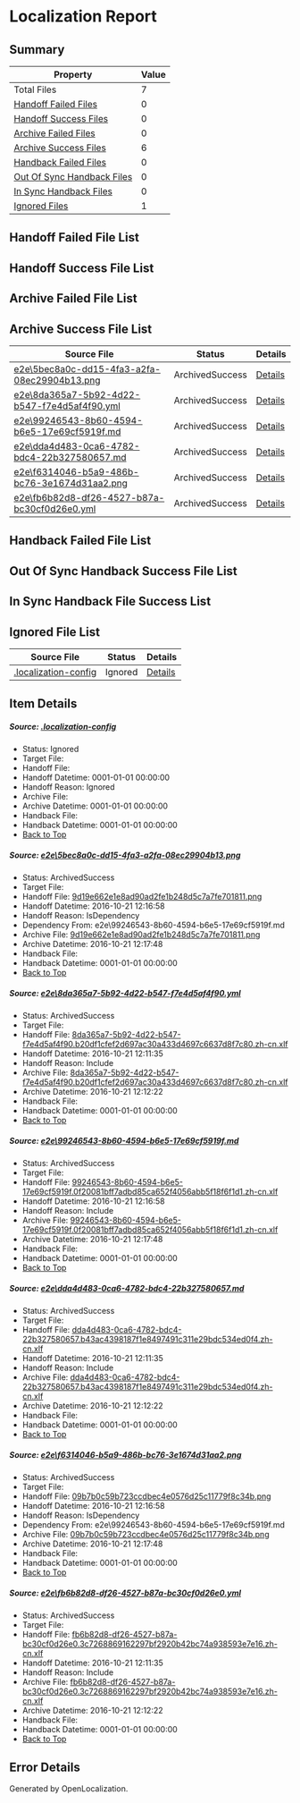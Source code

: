 # <a name='report-top'></a> Localization Report

## Summary
 Property | Value 
 -------- | ----- 
 Total Files | 7
[ Handoff Failed Files ](#handoff-failed-list)| 0
[ Handoff Success Files ](#handoff-success-list)| 0
[ Archive Failed Files ](#archive-failed-list)| 0
[ Archive Success Files ](#archive-success-list)| 6
[ Handback Failed Files ](#handback-failed-list)| 0
[ Out Of Sync Handback Files ](#outofsync-handback-success-list)| 0
[ In Sync Handback Files ](#insync-handback-success-list)| 0
[ Ignored Files ](#ignored-list)| 1

## <a name='handoff-failed-list'></a> Handoff Failed File List

## <a name='handoff-success-list'></a> Handoff Success File List

## <a name='archive-failed-list'></a> Archive Failed File List

## <a name='archive-success-list'></a> Archive Success File List
 Source File | Status | Details 
 ----------- | ------ | ------- 
 [e2e\5bec8a0c-dd15-4fa3-a2fa-08ec29904b13.png](https://github.com/OpenLocalizationTestOrg/ol-test0/blob/8a72532320fb7a9690e014d1bcfd29514c17aab5/e2e/5bec8a0c-dd15-4fa3-a2fa-08ec29904b13.png) | ArchivedSuccess | [Details](#9d19e662e1e8ad90ad2fe1b248d5c7a7fe7018111)
 [e2e\8da365a7-5b92-4d22-b547-f7e4d5af4f90.yml](https://github.com/OpenLocalizationTestOrg/ol-test0/blob/148113a6abbd38b7bc89fbb86c83499461a24195/e2e/8da365a7-5b92-4d22-b547-f7e4d5af4f90.yml) | ArchivedSuccess | [Details](#616919a5aca56965c7c4dec17ce602f04ebecdef2)
 [e2e\99246543-8b60-4594-b6e5-17e69cf5919f.md](https://github.com/OpenLocalizationTestOrg/ol-test0/blob/8a72532320fb7a9690e014d1bcfd29514c17aab5/e2e/99246543-8b60-4594-b6e5-17e69cf5919f.md) | ArchivedSuccess | [Details](#38e2c8e569d711008d275cbcfbee02ea1d68a0da3)
 [e2e\dda4d483-0ca6-4782-bdc4-22b327580657.md](https://github.com/OpenLocalizationTestOrg/ol-test0/blob/148113a6abbd38b7bc89fbb86c83499461a24195/e2e/dda4d483-0ca6-4782-bdc4-22b327580657.md) | ArchivedSuccess | [Details](#74a02b27ce18a3b4dff2925737ce871bab061b414)
 [e2e\f6314046-b5a9-486b-bc76-3e1674d31aa2.png](https://github.com/OpenLocalizationTestOrg/ol-test0/blob/8a72532320fb7a9690e014d1bcfd29514c17aab5/e2e/f6314046-b5a9-486b-bc76-3e1674d31aa2.png) | ArchivedSuccess | [Details](#09b7b0c59b723ccdbec4e0576d25c11779f8c34b5)
 [e2e\fb6b82d8-df26-4527-b87a-bc30cf0d26e0.yml](https://github.com/OpenLocalizationTestOrg/ol-test0/blob/148113a6abbd38b7bc89fbb86c83499461a24195/e2e/fb6b82d8-df26-4527-b87a-bc30cf0d26e0.yml) | ArchivedSuccess | [Details](#679cb9d8c2a53b8429fd2d4027ac4c14e37702976)

## <a name='handback-failed-list'></a> Handback Failed File List

## <a name='outofsync-handback-success-list'></a> Out Of Sync Handback Success File List

## <a name='insync-handback-success-list'></a> In Sync Handback File Success List

## <a name='ignored-list'></a> Ignored File List
 Source File | Status | Details 
 ----------- | ------ | ------- 
 [.localization-config](https://github.com/OpenLocalizationTestOrg/ol-test0/blob/8a72532320fb7a9690e014d1bcfd29514c17aab5/.localization-config) | Ignored | [Details](#c268a05ecaa7ec85942ed632c29928ee5bd6da8d0)

## Item Details
##### <a name='c268a05ecaa7ec85942ed632c29928ee5bd6da8d0'></a> Source: [.localization-config](https://github.com/OpenLocalizationTestOrg/ol-test0/blob/8a72532320fb7a9690e014d1bcfd29514c17aab5/.localization-config)
* Status: Ignored
* Target File: 
* Handoff File: 
* Handoff Datetime: 0001-01-01 00:00:00
* Handoff Reason: Ignored
* Archive File: 
* Archive Datetime: 0001-01-01 00:00:00
* Handback File: 
* Handback Datetime: 0001-01-01 00:00:00
* [Back to Top](#report-top)

##### <a name='9d19e662e1e8ad90ad2fe1b248d5c7a7fe7018111'></a> Source: [e2e\5bec8a0c-dd15-4fa3-a2fa-08ec29904b13.png](https://github.com/OpenLocalizationTestOrg/ol-test0/blob/8a72532320fb7a9690e014d1bcfd29514c17aab5/e2e/5bec8a0c-dd15-4fa3-a2fa-08ec29904b13.png)
* Status: ArchivedSuccess
* Target File: 
* Handoff File: [9d19e662e1e8ad90ad2fe1b248d5c7a7fe701811.png](https://github.com/OpenLocalizationTestOrg/ol-test0-handoff/blob/e994e50b20a9f00584480e535989b840dc466e4b/ol-handoff/OpenLocalizationTestOrg/ol-test0-zhcn/shujia/ht/9d19e662e1e8ad90ad2fe1b248d5c7a7fe701811.png)
* Handoff Datetime: 2016-10-21 12:16:58
* Handoff Reason: IsDependency
* Dependency From: e2e\99246543-8b60-4594-b6e5-17e69cf5919f.md
* Archive File: [9d19e662e1e8ad90ad2fe1b248d5c7a7fe701811.png](https://github.com/OpenLocalizationTestOrg/ol-test0-handoff/blob/d43ce4ad267075b75d642d2a4796b267b398d7dc/ol-archive/OpenLocalizationTestOrg/ol-test0-zhcn/shujia/ht/9d19e662e1e8ad90ad2fe1b248d5c7a7fe701811.png)
* Archive Datetime: 2016-10-21 12:17:48
* Handback File: 
* Handback Datetime: 0001-01-01 00:00:00
* [Back to Top](#report-top)

##### <a name='616919a5aca56965c7c4dec17ce602f04ebecdef2'></a> Source: [e2e\8da365a7-5b92-4d22-b547-f7e4d5af4f90.yml](https://github.com/OpenLocalizationTestOrg/ol-test0/blob/148113a6abbd38b7bc89fbb86c83499461a24195/e2e/8da365a7-5b92-4d22-b547-f7e4d5af4f90.yml)
* Status: ArchivedSuccess
* Target File: 
* Handoff File: [8da365a7-5b92-4d22-b547-f7e4d5af4f90.b20df1cfef2d697ac30a433d4697c6637d8f7c80.zh-cn.xlf](https://github.com/OpenLocalizationTestOrg/ol-test0-handoff/blob/0739a223d6823c4f282afcffcb2b4d850ab33610/ol-handoff/OpenLocalizationTestOrg/ol-test0-zhcn/shujia/ht/8da365a7-5b92-4d22-b547-f7e4d5af4f90.b20df1cfef2d697ac30a433d4697c6637d8f7c80.zh-cn.xlf)
* Handoff Datetime: 2016-10-21 12:11:35
* Handoff Reason: Include
* Archive File: [8da365a7-5b92-4d22-b547-f7e4d5af4f90.b20df1cfef2d697ac30a433d4697c6637d8f7c80.zh-cn.xlf](https://github.com/OpenLocalizationTestOrg/ol-test0-handoff/blob/a3e5a1a19316538e77b87be86129cda1c0a68fe6/ol-archive/OpenLocalizationTestOrg/ol-test0-zhcn/shujia/ht/8da365a7-5b92-4d22-b547-f7e4d5af4f90.b20df1cfef2d697ac30a433d4697c6637d8f7c80.zh-cn.xlf)
* Archive Datetime: 2016-10-21 12:12:22
* Handback File: 
* Handback Datetime: 0001-01-01 00:00:00
* [Back to Top](#report-top)

##### <a name='38e2c8e569d711008d275cbcfbee02ea1d68a0da3'></a> Source: [e2e\99246543-8b60-4594-b6e5-17e69cf5919f.md](https://github.com/OpenLocalizationTestOrg/ol-test0/blob/8a72532320fb7a9690e014d1bcfd29514c17aab5/e2e/99246543-8b60-4594-b6e5-17e69cf5919f.md)
* Status: ArchivedSuccess
* Target File: 
* Handoff File: [99246543-8b60-4594-b6e5-17e69cf5919f.0f20081bff7adbd85ca652f4056abb5f18f6f1d1.zh-cn.xlf](https://github.com/OpenLocalizationTestOrg/ol-test0-handoff/blob/e994e50b20a9f00584480e535989b840dc466e4b/ol-handoff/OpenLocalizationTestOrg/ol-test0-zhcn/shujia/ht/99246543-8b60-4594-b6e5-17e69cf5919f.0f20081bff7adbd85ca652f4056abb5f18f6f1d1.zh-cn.xlf)
* Handoff Datetime: 2016-10-21 12:16:58
* Handoff Reason: Include
* Archive File: [99246543-8b60-4594-b6e5-17e69cf5919f.0f20081bff7adbd85ca652f4056abb5f18f6f1d1.zh-cn.xlf](https://github.com/OpenLocalizationTestOrg/ol-test0-handoff/blob/d43ce4ad267075b75d642d2a4796b267b398d7dc/ol-archive/OpenLocalizationTestOrg/ol-test0-zhcn/shujia/ht/99246543-8b60-4594-b6e5-17e69cf5919f.0f20081bff7adbd85ca652f4056abb5f18f6f1d1.zh-cn.xlf)
* Archive Datetime: 2016-10-21 12:17:48
* Handback File: 
* Handback Datetime: 0001-01-01 00:00:00
* [Back to Top](#report-top)

##### <a name='74a02b27ce18a3b4dff2925737ce871bab061b414'></a> Source: [e2e\dda4d483-0ca6-4782-bdc4-22b327580657.md](https://github.com/OpenLocalizationTestOrg/ol-test0/blob/148113a6abbd38b7bc89fbb86c83499461a24195/e2e/dda4d483-0ca6-4782-bdc4-22b327580657.md)
* Status: ArchivedSuccess
* Target File: 
* Handoff File: [dda4d483-0ca6-4782-bdc4-22b327580657.b43ac4398187f1e8497491c311e29bdc534ed0f4.zh-cn.xlf](https://github.com/OpenLocalizationTestOrg/ol-test0-handoff/blob/0739a223d6823c4f282afcffcb2b4d850ab33610/ol-handoff/OpenLocalizationTestOrg/ol-test0-zhcn/shujia/ht/dda4d483-0ca6-4782-bdc4-22b327580657.b43ac4398187f1e8497491c311e29bdc534ed0f4.zh-cn.xlf)
* Handoff Datetime: 2016-10-21 12:11:35
* Handoff Reason: Include
* Archive File: [dda4d483-0ca6-4782-bdc4-22b327580657.b43ac4398187f1e8497491c311e29bdc534ed0f4.zh-cn.xlf](https://github.com/OpenLocalizationTestOrg/ol-test0-handoff/blob/a3e5a1a19316538e77b87be86129cda1c0a68fe6/ol-archive/OpenLocalizationTestOrg/ol-test0-zhcn/shujia/ht/dda4d483-0ca6-4782-bdc4-22b327580657.b43ac4398187f1e8497491c311e29bdc534ed0f4.zh-cn.xlf)
* Archive Datetime: 2016-10-21 12:12:22
* Handback File: 
* Handback Datetime: 0001-01-01 00:00:00
* [Back to Top](#report-top)

##### <a name='09b7b0c59b723ccdbec4e0576d25c11779f8c34b5'></a> Source: [e2e\f6314046-b5a9-486b-bc76-3e1674d31aa2.png](https://github.com/OpenLocalizationTestOrg/ol-test0/blob/8a72532320fb7a9690e014d1bcfd29514c17aab5/e2e/f6314046-b5a9-486b-bc76-3e1674d31aa2.png)
* Status: ArchivedSuccess
* Target File: 
* Handoff File: [09b7b0c59b723ccdbec4e0576d25c11779f8c34b.png](https://github.com/OpenLocalizationTestOrg/ol-test0-handoff/blob/e994e50b20a9f00584480e535989b840dc466e4b/ol-handoff/OpenLocalizationTestOrg/ol-test0-zhcn/shujia/ht/09b7b0c59b723ccdbec4e0576d25c11779f8c34b.png)
* Handoff Datetime: 2016-10-21 12:16:58
* Handoff Reason: IsDependency
* Dependency From: e2e\99246543-8b60-4594-b6e5-17e69cf5919f.md
* Archive File: [09b7b0c59b723ccdbec4e0576d25c11779f8c34b.png](https://github.com/OpenLocalizationTestOrg/ol-test0-handoff/blob/d43ce4ad267075b75d642d2a4796b267b398d7dc/ol-archive/OpenLocalizationTestOrg/ol-test0-zhcn/shujia/ht/09b7b0c59b723ccdbec4e0576d25c11779f8c34b.png)
* Archive Datetime: 2016-10-21 12:17:48
* Handback File: 
* Handback Datetime: 0001-01-01 00:00:00
* [Back to Top](#report-top)

##### <a name='679cb9d8c2a53b8429fd2d4027ac4c14e37702976'></a> Source: [e2e\fb6b82d8-df26-4527-b87a-bc30cf0d26e0.yml](https://github.com/OpenLocalizationTestOrg/ol-test0/blob/148113a6abbd38b7bc89fbb86c83499461a24195/e2e/fb6b82d8-df26-4527-b87a-bc30cf0d26e0.yml)
* Status: ArchivedSuccess
* Target File: 
* Handoff File: [fb6b82d8-df26-4527-b87a-bc30cf0d26e0.3c7268869162297bf2920b42bc74a938593e7e16.zh-cn.xlf](https://github.com/OpenLocalizationTestOrg/ol-test0-handoff/blob/0739a223d6823c4f282afcffcb2b4d850ab33610/ol-handoff/OpenLocalizationTestOrg/ol-test0-zhcn/shujia/ht/fb6b82d8-df26-4527-b87a-bc30cf0d26e0.3c7268869162297bf2920b42bc74a938593e7e16.zh-cn.xlf)
* Handoff Datetime: 2016-10-21 12:11:35
* Handoff Reason: Include
* Archive File: [fb6b82d8-df26-4527-b87a-bc30cf0d26e0.3c7268869162297bf2920b42bc74a938593e7e16.zh-cn.xlf](https://github.com/OpenLocalizationTestOrg/ol-test0-handoff/blob/a3e5a1a19316538e77b87be86129cda1c0a68fe6/ol-archive/OpenLocalizationTestOrg/ol-test0-zhcn/shujia/ht/fb6b82d8-df26-4527-b87a-bc30cf0d26e0.3c7268869162297bf2920b42bc74a938593e7e16.zh-cn.xlf)
* Archive Datetime: 2016-10-21 12:12:22
* Handback File: 
* Handback Datetime: 0001-01-01 00:00:00
* [Back to Top](#report-top)


## Error Details

Generated by OpenLocalization.
